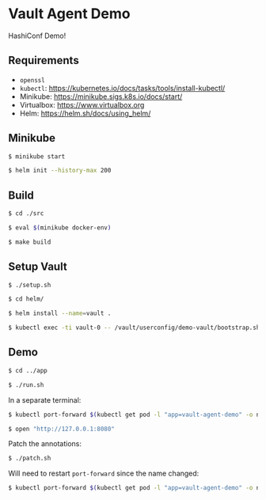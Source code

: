 # Vault Agent Demo

HashiConf Demo!

## Requirements

* `openssl`
* `kubectl`: https://kubernetes.io/docs/tasks/tools/install-kubectl/
* Minikube: https://minikube.sigs.k8s.io/docs/start/
* Virtualbox: https://www.virtualbox.org
* Helm: https://helm.sh/docs/using_helm/

## Minikube 

```bash
$ minikube start

$ helm init --history-max 200
```

## Build

```bash
$ cd ./src

$ eval $(minikube docker-env)

$ make build
```

## Setup Vault

```bash
$ ./setup.sh

$ cd helm/

$ helm install --name=vault .

$ kubectl exec -ti vault-0 -- /vault/userconfig/demo-vault/bootstrap.sh
```

## Demo

```bash
$ cd ../app

$ ./run.sh
```

In a separate terminal:

```bash
$ kubectl port-forward $(kubectl get pod -l "app=vault-agent-demo" -o name) 8080:8080
```

```bash
$ open "http://127.0.0.1:8080"
```

Patch the annotations:

```bash
$ ./patch.sh
```

Will need to restart `port-forward` since the name changed:

```bash
$ kubectl port-forward $(kubectl get pod -l "app=vault-agent-demo" -o name) 8080:8080
```
